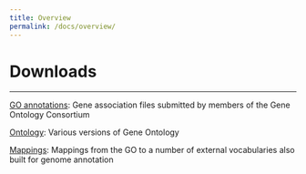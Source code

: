 ```yaml
---
title: Overview
permalink: /docs/overview/
---
```


# Downloads
---

[GO annotations](http://geneontology.org/page/download-annotations): Gene association files submitted by members of the Gene Ontology Consortium

[Ontology](http://geneontology.org/page/download-ontology): Various versions of Gene Ontology

[Mappings](http://geneontology.org/page/download-mappings): Mappings from the GO to a number of external vocabularies also built for genome annotation
